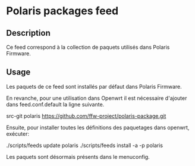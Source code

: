 # Polaris packages feed

## Description

Ce feed correspond à la collection de paquets utilisés dans Polaris Firmware.

## Usage

Les paquets de ce feed sont installés par défaut dans Polaris Firmware. 

En revanche, pour une utilisation dans Openwrt il est nécessaire d'ajouter dans feed.conf.default la ligne suivante.

src-git polaris https://github.com/ffw-project/polaris-package.git

Ensuite, pour installer toutes les définitions des paquetages dans openwrt, exécuter:

./scripts/feeds update polaris
./scripts/feeds install -a -p polaris

Les paquets sont désormais présents dans le menuconfig.
